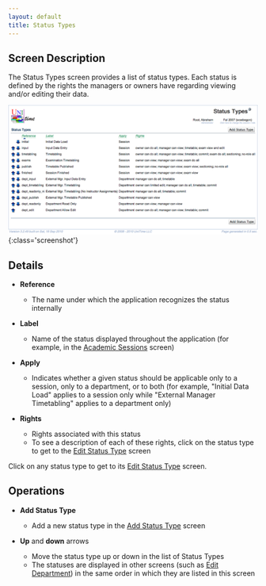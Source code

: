 ```yaml
---
layout: default
title: Status Types
---
```



## Screen Description

The Status Types screen provides a list of status types. Each status is defined by the rights the managers or owners have regarding viewing and/or editing their data.

![Status Types](images/status-types-1.png){:class='screenshot'}

## Details

* **Reference**
	* The name under which the application recognizes the status internally

* **Label**
	* Name of the status displayed throughout the application (for example, in the [Academic Sessions](academic-sessions) screen)

* **Apply**
	* Indicates whether a given status should be applicable only to a session, only to a department, or to both (for example, "Initial Data Load" applies to a session only while "External Manager Timetabling" applies to a department only)

* **Rights**
	* Rights associated with this status
	* To see a description of each of these rights, click on the status type to get to the [Edit Status Type](edit-status-type) screen

Click on any status type to get to its [Edit Status Type](edit-status-type) screen.

## Operations

* **Add Status Type**
	* Add a new status type in the [Add Status Type](add-status-type) screen

* **Up** and **down** arrows
	* Move the status type up or down in the list of Status Types
	* The statuses are displayed in other screens (such as [Edit Department](edit-department)) in the same order in which they are listed in this screen

